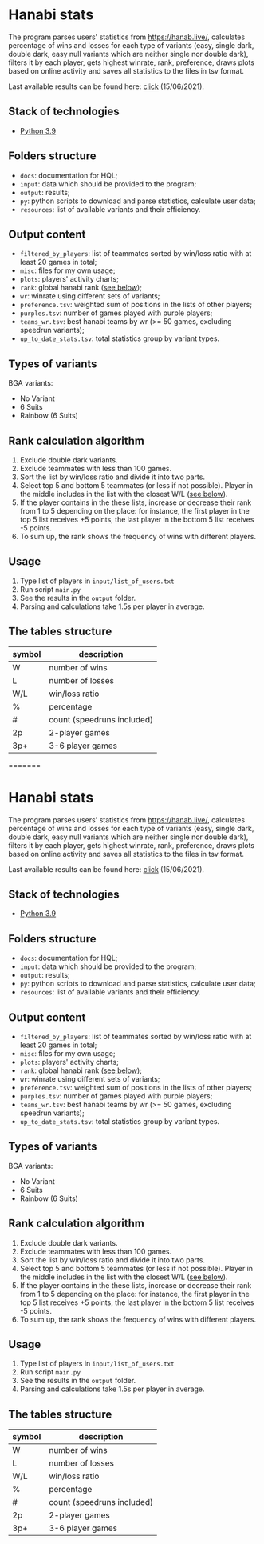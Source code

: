 # Hanabi stats

The program parses users' statistics from https://hanab.live/, calculates percentage of wins and losses for each type of variants (easy, single dark, double dark, easy null variants which are neither single nor double dark), filters it by each player, gets highest winrate, rank, preference, draws plots based on online activity and saves all statistics to the files in tsv format.

Last available results can be found here: [click](https://github.com/Aigul9/hanabi-stats/blob/master/output) (15/06/2021).<br/>

## Stack of technologies
- [Python 3.9](https://www.python.org/)

## Folders structure
- ```docs```: documentation for HQL;
- ```input```: data which should be provided to the program;
- ```output```: results;
- ```py```: python scripts to download and parse statistics, calculate user data;
- ```resources```: list of available variants and their efficiency.

## Output content
- ```filtered_by_players```: list of teammates sorted by win/loss ratio with at least 20 games in total;
- ```misc```: files for my own usage;
- ```plots```: players' activity charts;
- ```rank```: global hanabi rank ([see below](#rank-calculation-algorithm));
- ```wr```: winrate using different sets of variants;
- ```preference.tsv```: weighted sum of positions in the lists of other players;
- ```purples.tsv```: number of games played with purple players;
- ```teams_wr.tsv```: best hanabi teams by wr (>= 50 games, excluding speedrun variants);
- ```up_to_date_stats.tsv```: total statistics group by variant types.

## Types of variants

BGA variants:
- No Variant
- 6 Suits
- Rainbow (6 Suits)

## Rank calculation algorithm
1. Exclude double dark variants.
2. Exclude teammates with less than 100 games.
3. Sort the list by win/loss ratio and divide it into two parts.
4. Select top 5 and bottom 5 teammates (or less if not possible). Player in the middle includes in the list with the closest W/L ([see below](#the-tables-structure)).
5. If the player contains in the these lists, increase or decrease their rank from 1 to 5 depending on the place: for instance, the first player in the top 5 list receives +5 points, the last player in the bottom 5 list receives -5 points.
6. To sum up, the rank shows the frequency of wins with different players.

## Usage
1. Type list of players in ```input/list_of_users.txt```
2. Run script ```main.py```
3. See the results in the ```output``` folder.
4. Parsing and calculations take 1.5s per player in average.

## The tables structure

symbol | description
-|-
W | number of wins
L | number of losses
W/L | win/loss ratio
% | percentage
\# | count (speedruns included)
2p | 2-player games
3p+ | 3-6 player games
=======
# Hanabi stats

The program parses users' statistics from https://hanab.live/, calculates percentage of wins and losses for each type of variants (easy, single dark, double dark, easy null variants which are neither single nor double dark), filters it by each player, gets highest winrate, rank, preference, draws plots based on online activity and saves all statistics to the files in tsv format.

Last available results can be found here: [click](https://github.com/Aigul9/hanabi-stats/blob/master/output) (15/06/2021).<br/>

## Stack of technologies
- [Python 3.9](https://www.python.org/)

## Folders structure
- ```docs```: documentation for HQL;
- ```input```: data which should be provided to the program;
- ```output```: results;
- ```py```: python scripts to download and parse statistics, calculate user data;
- ```resources```: list of available variants and their efficiency.

## Output content
- ```filtered_by_players```: list of teammates sorted by win/loss ratio with at least 20 games in total;
- ```misc```: files for my own usage;
- ```plots```: players' activity charts;
- ```rank```: global hanabi rank ([see below](#rank-calculation-algorithm));
- ```wr```: winrate using different sets of variants;
- ```preference.tsv```: weighted sum of positions in the lists of other players;
- ```purples.tsv```: number of games played with purple players;
- ```teams_wr.tsv```: best hanabi teams by wr (>= 50 games, excluding speedrun variants);
- ```up_to_date_stats.tsv```: total statistics group by variant types.

## Types of variants

BGA variants:
- No Variant
- 6 Suits
- Rainbow (6 Suits)

## Rank calculation algorithm
1. Exclude double dark variants.
2. Exclude teammates with less than 100 games.
3. Sort the list by win/loss ratio and divide it into two parts.
4. Select top 5 and bottom 5 teammates (or less if not possible). Player in the middle includes in the list with the closest W/L ([see below](#the-tables-structure)).
5. If the player contains in the these lists, increase or decrease their rank from 1 to 5 depending on the place: for instance, the first player in the top 5 list receives +5 points, the last player in the bottom 5 list receives -5 points.
6. To sum up, the rank shows the frequency of wins with different players.

## Usage
1. Type list of players in ```input/list_of_users.txt```
2. Run script ```main.py```
3. See the results in the ```output``` folder.
4. Parsing and calculations take 1.5s per player in average.

## The tables structure

symbol | description
-|-
W | number of wins
L | number of losses
W/L | win/loss ratio
% | percentage
\# | count (speedruns included)
2p | 2-player games
3p+ | 3-6 player games
